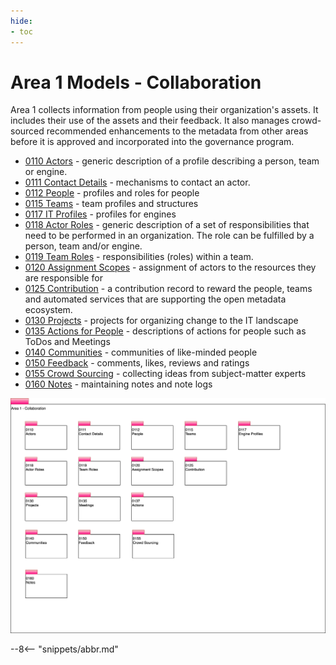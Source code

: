 ```yaml
---
hide:
- toc
---
```


<!-- SPDX-License-Identifier: CC-BY-4.0 -->
<!-- Copyright Contributors to the Egeria project. -->

# Area 1 Models - Collaboration

Area 1 collects information from people using their organization's assets. It includes their use of the assets and their feedback. It also manages crowd-sourced recommended enhancements to the metadata from other areas before it is approved and incorporated into the governance program.

- [0110 Actors](/types/1/0110-Actors) - generic description of a profile describing a person, team or engine.
- [0111 Contact Details](/types/1/0111-Contact-Details) - mechanisms to contact an actor.
- [0112 People](/types/1/0112-People) - profiles and roles for people
- [0115 Teams](/types/1/0115-Teams) - team profiles and structures
- [0117 IT Profiles](/types/1/0117-IT-Profiles) - profiles for engines
- [0118 Actor Roles](/types/1/0118-Actor-Roles) - generic description of a set of responsibilities that need to be performed in an organization.  The role can be fulfilled by a person, team and/or engine.
- [0119 Team Roles](/types/1/0119-Team-Roles) - responsibilities (roles) within a team.
- [0120 Assignment Scopes](/types/1/0120-Assignment-Scopes) - assignment of actors to the resources they are responsible for
- [0125 Contribution](/types/1/0125-Contribution) - a contribution record to reward the people, teams and automated services that are supporting the open metadata ecosystem.
- [0130 Projects](/types/1/0130-Projects) - projects for organizing change to the IT landscape
- [0135 Actions for People](/types/1/0135-Actions-For-People) - descriptions of actions for people such as ToDos and Meetings
- [0140 Communities](/types/1/0140-Communities) - communities of like-minded people
- [0150 Feedback](/types/1/0150-Feedback) - comments, likes, reviews and ratings
- [0155 Crowd Sourcing](/types/1/0155-Crowd-Sourcing) - collecting ideas from subject-matter experts
- [0160 Notes](/types/1/0160-Notes) - maintaining notes and note logs

![UML Packages](area-1-collaboration-overview.svg)

--8<-- "snippets/abbr.md"
